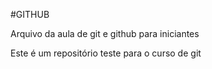 #GITHUB

Arquivo da aula de git e github para iniciantes

Este é um repositório teste para o curso de git
